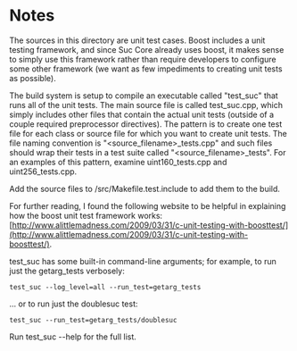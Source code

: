 # Notes
The sources in this directory are unit test cases.  Boost includes a
unit testing framework, and since Suc Core already uses boost, it makes
sense to simply use this framework rather than require developers to
configure some other framework (we want as few impediments to creating
unit tests as possible).

The build system is setup to compile an executable called "test_suc"
that runs all of the unit tests.  The main source file is called
test_suc.cpp, which simply includes other files that contain the
actual unit tests (outside of a couple required preprocessor
directives).  The pattern is to create one test file for each class or
source file for which you want to create unit tests.  The file naming
convention is "<source_filename>_tests.cpp" and such files should wrap
their tests in a test suite called "<source_filename>_tests".  For an
examples of this pattern, examine uint160_tests.cpp and
uint256_tests.cpp.

Add the source files to /src/Makefile.test.include to add them to the build.

For further reading, I found the following website to be helpful in
explaining how the boost unit test framework works:
[http://www.alittlemadness.com/2009/03/31/c-unit-testing-with-boosttest/](http://www.alittlemadness.com/2009/03/31/c-unit-testing-with-boosttest/).

test_suc has some built-in command-line arguments; for
example, to run just the getarg_tests verbosely:

    test_suc --log_level=all --run_test=getarg_tests

... or to run just the doublesuc test:

    test_suc --run_test=getarg_tests/doublesuc

Run  test_suc --help   for the full list.

